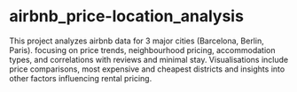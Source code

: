# airbnb_price-location_analysis
This project analyzes airbnb data for 3 major cities (Barcelona, Berlin, Paris). focusing on price trends, neighbourhood pricing, accommodation types, and correlations with reviews and minimal stay. Visualisations include price comparisons, most expensive and cheapest districts and insights into other factors influencing rental pricing.
